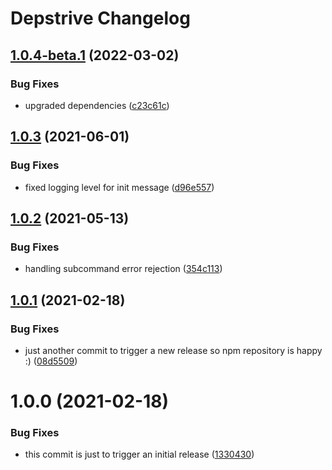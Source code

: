 # Depstrive Changelog

## [1.0.4-beta.1](https://github.com/schibsted/depstrive/compare/v1.0.3...v1.0.4-beta.1) (2022-03-02)


### Bug Fixes

* upgraded dependencies ([c23c61c](https://github.com/schibsted/depstrive/commit/c23c61c765860b824943176b519a0c46713e6c86))

## [1.0.3](https://github.com/schibsted/depstrive/compare/v1.0.2...v1.0.3) (2021-06-01)


### Bug Fixes

* fixed logging level for init message ([d96e557](https://github.com/schibsted/depstrive/commit/d96e55754595d2ad3078da9148c3de518a59f47f))

## [1.0.2](https://github.com/schibsted/depstrive/compare/v1.0.1...v1.0.2) (2021-05-13)


### Bug Fixes

* handling subcommand error rejection ([354c113](https://github.com/schibsted/depstrive/commit/354c1134ab53bc21a6be501277b45d548aa20a86))

## [1.0.1](https://github.com/schibsted/depstrive/compare/v1.0.0...v1.0.1) (2021-02-18)


### Bug Fixes

* just another commit to trigger a new release so npm repository is happy :) ([08d5509](https://github.com/schibsted/depstrive/commit/08d55090b66584e6a8e4b6db3f0afa916378e9c3))

# 1.0.0 (2021-02-18)


### Bug Fixes

* this commit is just to trigger an initial release ([1330430](https://github.com/schibsted/depstrive/commit/1330430c09a8f1f666f71105c41ae2f0845b3031))
